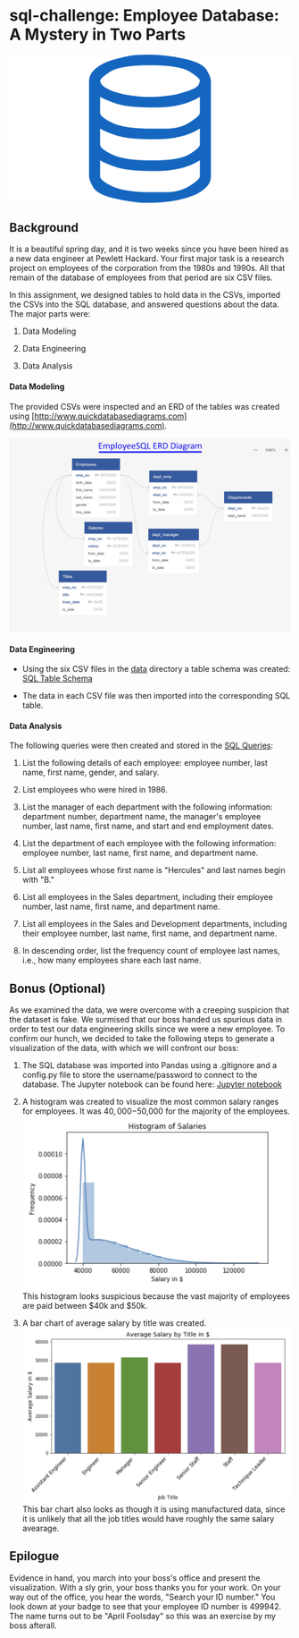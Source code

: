 # sql-challenge: Employee Database: A Mystery in Two Parts

![sql.png](sql.png)

## Background

It is a beautiful spring day, and it is two weeks since you have been hired as a new data engineer at Pewlett Hackard. Your first major task is a research project on employees of the corporation from the 1980s and 1990s. All that remain of the database of employees from that period are six CSV files.

In this assignment, we designed tables to hold data in the CSVs, imported the CSVs into the SQL database, and answered questions about the data. The major parts were:

1. Data Modeling

2. Data Engineering

3. Data Analysis

#### Data Modeling

The provided CSVs were inspected and an ERD of the tables was created using [http://www.quickdatabasediagrams.com](http://www.quickdatabasediagrams.com).

![ERD.pn](EmployeeSQL/EmployeeSQL_ERD.jpg)

#### Data Engineering

* Using the six CSV files in the [data](/data) directory a table schema was created: [SQL Table Schema](/EmployeeSQL/EmployeeSQL_TableSchemata.sql)

* The data in each CSV file was then imported into the corresponding SQL table.

#### Data Analysis

The following queries were then created and stored in the [SQL Queries](/EmployeeSQL/EmployeeSQL_Queries.sql):

1. List the following details of each employee: employee number, last name, first name, gender, and salary.

2. List employees who were hired in 1986.

3. List the manager of each department with the following information: department number, department name, the manager's employee number, last name, first name, and start and end employment dates.

4. List the department of each employee with the following information: employee number, last name, first name, and department name.

5. List all employees whose first name is "Hercules" and last names begin with "B."

6. List all employees in the Sales department, including their employee number, last name, first name, and department name.

7. List all employees in the Sales and Development departments, including their employee number, last name, first name, and department name.

8. In descending order, list the frequency count of employee last names, i.e., how many employees share each last name.

## Bonus (Optional)

As we examined the data, we were overcome with a creeping suspicion that the dataset is fake. We surmised that our boss handed us spurious data in order to test our data engineering skills since we were a new employee. To confirm our hunch, we decided to take the following steps to generate a visualization of the data, with which we will confront our boss:

1. The SQL database was imported into Pandas using a .gitignore and a config.py file to store the username/password to connect to the database. The Jupyter notebook can be found here: [Jupyter notebook](SQL_Challenge.ipynb)

2. A histogram was created to visualize the most common salary ranges for employees. It was $40,000-$50,000 for the majority of the employees.
![Histogram of Salaries](/EmployeeSQL/Salary_Histogram.jpg)
This histogram looks suspicious because the vast majority of employees are paid between $40k and $50k.

3. A bar chart of average salary by title was created. ![Average Salary by Title](/EmployeeSQL/Average_Salary_Title.jpg)
This bar chart also looks as though it is using manufactured data, since it is unlikely that all the job titles would have roughly the same salary avearage.

## Epilogue

Evidence in hand, you march into your boss's office and present the visualization. With a sly grin, your boss thanks you for your work. On your way out of the office, you hear the words, "Search your ID number." You look down at your badge to see that your employee ID number is 499942.
The name turns out to be "April Foolsday" so this was an exercise by my boss afterall.
